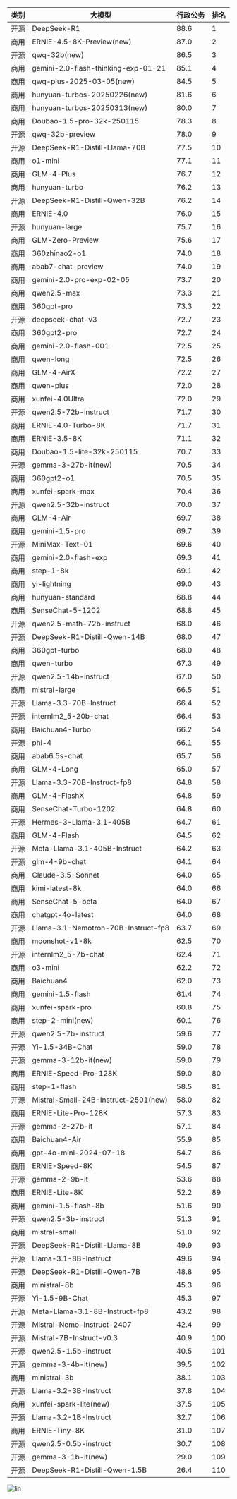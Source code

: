 
| 类别 | 大模型                         | 行政公务 | 排名 |
|-----|------------------------------|---------|----|
|开源|DeepSeek-R1|88.6|1|
|商用|ERNIE-4.5-8K-Preview(new)|87.0|2|
|开源|qwq-32b(new)|86.5|3|
|商用|gemini-2.0-flash-thinking-exp-01-21|85.1|4|
|商用|qwq-plus-2025-03-05(new)|84.5|5|
|商用|hunyuan-turbos-20250226(new)|81.6|6|
|商用|hunyuan-turbos-20250313(new)|80.0|7|
|商用|Doubao-1.5-pro-32k-250115|78.3|8|
|开源|qwq-32b-preview|78.0|9|
|开源|DeepSeek-R1-Distill-Llama-70B|77.5|10|
|商用|o1-mini|77.1|11|
|商用|GLM-4-Plus|76.7|12|
|商用|hunyuan-turbo|76.2|13|
|开源|DeepSeek-R1-Distill-Qwen-32B|76.2|14|
|商用|ERNIE-4.0|76.0|15|
|开源|hunyuan-large|75.7|16|
|商用|GLM-Zero-Preview|75.6|17|
|商用|360zhinao2-o1|74.0|18|
|商用|abab7-chat-preview|74.0|19|
|商用|gemini-2.0-pro-exp-02-05|73.7|20|
|商用|qwen2.5-max|73.3|21|
|商用|360gpt-pro|73.3|22|
|开源|deepseek-chat-v3|72.7|23|
|商用|360gpt2-pro|72.7|24|
|商用|gemini-2.0-flash-001|72.5|25|
|商用|qwen-long|72.5|26|
|商用|GLM-4-AirX|72.2|27|
|商用|qwen-plus|72.0|28|
|商用|xunfei-4.0Ultra|72.0|29|
|开源|qwen2.5-72b-instruct|71.7|30|
|商用|ERNIE-4.0-Turbo-8K|71.7|31|
|商用|ERNIE-3.5-8K|71.1|32|
|商用|Doubao-1.5-lite-32k-250115|70.7|33|
|开源|gemma-3-27b-it(new)|70.5|34|
|商用|360gpt2-o1|70.5|35|
|商用|xunfei-spark-max|70.4|36|
|开源|qwen2.5-32b-instruct|70.0|37|
|商用|GLM-4-Air|69.7|38|
|商用|gemini-1.5-pro|69.7|39|
|开源|MiniMax-Text-01|69.6|40|
|商用|gemini-2.0-flash-exp|69.3|41|
|商用|step-1-8k|69.1|42|
|商用|yi-lightning|69.0|43|
|商用|hunyuan-standard|68.8|44|
|商用|SenseChat-5-1202|68.8|45|
|开源|qwen2.5-math-72b-instruct|68.0|46|
|开源|DeepSeek-R1-Distill-Qwen-14B|68.0|47|
|商用|360gpt-turbo|68.0|48|
|商用|qwen-turbo|67.3|49|
|开源|qwen2.5-14b-instruct|67.0|50|
|商用|mistral-large|66.5|51|
|开源|Llama-3.3-70B-Instruct|66.4|52|
|开源|internlm2_5-20b-chat|66.4|53|
|商用|Baichuan4-Turbo|66.2|54|
|开源|phi-4|66.1|55|
|商用|abab6.5s-chat|65.7|56|
|商用|GLM-4-Long|65.0|57|
|开源|Llama-3.3-70B-Instruct-fp8|64.8|58|
|商用|GLM-4-FlashX|64.8|59|
|商用|SenseChat-Turbo-1202|64.8|60|
|开源|Hermes-3-Llama-3.1-405B|64.7|61|
|商用|GLM-4-Flash|64.5|62|
|开源|Meta-Llama-3.1-405B-Instruct|64.2|63|
|开源|glm-4-9b-chat|64.1|64|
|商用|Claude-3.5-Sonnet|64.0|65|
|商用|kimi-latest-8k|64.0|66|
|商用|SenseChat-5-beta|64.0|67|
|商用|chatgpt-4o-latest|64.0|68|
|开源|Llama-3.1-Nemotron-70B-Instruct-fp8|63.7|69|
|商用|moonshot-v1-8k|62.5|70|
|开源|internlm2_5-7b-chat|62.4|71|
|商用|o3-mini|62.2|72|
|商用|Baichuan4|62.0|73|
|商用|gemini-1.5-flash|61.4|74|
|商用|xunfei-spark-pro|60.8|75|
|商用|step-2-mini(new)|60.1|76|
|开源|qwen2.5-7b-instruct|59.6|77|
|开源|Yi-1.5-34B-Chat|59.0|78|
|开源|gemma-3-12b-it(new)|59.0|79|
|商用|ERNIE-Speed-Pro-128K|59.0|80|
|商用|step-1-flash|58.5|81|
|开源|Mistral-Small-24B-Instruct-2501(new)|58.0|82|
|商用|ERNIE-Lite-Pro-128K|57.3|83|
|开源|gemma-2-27b-it|57.1|84|
|商用|Baichuan4-Air|55.9|85|
|商用|gpt-4o-mini-2024-07-18|54.7|86|
|商用|ERNIE-Speed-8K|54.5|87|
|开源|gemma-2-9b-it|53.6|88|
|商用|ERNIE-Lite-8K|52.2|89|
|商用|gemini-1.5-flash-8b|51.6|90|
|开源|qwen2.5-3b-instruct|51.3|91|
|商用|mistral-small|51.0|92|
|开源|DeepSeek-R1-Distill-Llama-8B|49.9|93|
|开源|Llama-3.1-8B-Instruct|49.6|94|
|开源|DeepSeek-R1-Distill-Qwen-7B|48.8|95|
|商用|ministral-8b|45.3|96|
|开源|Yi-1.5-9B-Chat|45.3|97|
|开源|Meta-Llama-3.1-8B-Instruct-fp8|43.2|98|
|开源|Mistral-Nemo-Instruct-2407|42.4|99|
|开源|Mistral-7B-Instruct-v0.3|40.9|100|
|开源|qwen2.5-1.5b-instruct|40.5|101|
|开源|gemma-3-4b-it(new)|39.5|102|
|商用|ministral-3b|38.1|103|
|开源|Llama-3.2-3B-Instruct|37.8|104|
|商用|xunfei-spark-lite(new)|37.5|105|
|开源|Llama-3.2-1B-Instruct|32.7|106|
|商用|ERNIE-Tiny-8K|31.0|107|
|开源|qwen2.5-0.5b-instruct|30.7|108|
|开源|gemma-3-1b-it(new)|29.0|109|
|开源|DeepSeek-R1-Distill-Qwen-1.5B|26.4|110|


![lin](../pic/行政公务.png)
